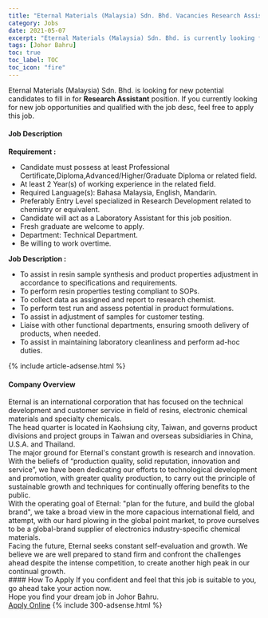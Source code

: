 ```yaml
---
title: "Eternal Materials (Malaysia) Sdn. Bhd. Vacancies Research Assistant" 
category: Jobs 
date: 2021-05-07 
excerpt: "Eternal Materials (Malaysia) Sdn. Bhd. is currently looking for suitable person to fill in the Research Assistant which based in Johor Bahru" 
tags: [Johor Bahru] 
toc: true 
toc_label: TOC 
toc_icon: "fire" 
--- 
```


<p>Eternal Materials (Malaysia) Sdn. Bhd. is looking for new potential candidates to fill in for <b>Research Assistant</b> position. If you currently looking for new job opportunities and qualified with the job desc, feel free to apply this job.
</p><div><div><h4>Job Description</h4></div><div><div><span><div><p><strong>Requirement :</strong></p><ul><li>Candidate must possess at least Professional Certificate,Diploma,Advanced/Higher/Graduate Diploma or related field.</li><li>At least 2 Year(s) of working experience in the related field.</li><li>Required Language(s): Bahasa Malaysia, English, Mandarin.</li><li>Preferably Entry Level specialized in Research Development related to chemistry or equivalent.</li><li>Candidate will act as a Laboratory Assistant for this job position.</li><li>Fresh graduate are welcome to apply.</li><li>Department: Technical Department.</li><li>Be willing to work overtime.</li></ul><p><strong>Job Description :</strong></p><ul><li>To assist in&#160;resin sample synthesis&#160;and product properties adjustment in accordance to specifications and requirements.</li><li>To perform resin properties testing compliant to SOPs.</li><li>To collect data as assigned and report to research chemist.</li><li>To perform test run and assess potential in product formulations.</li><li>To assist in adjustment&#160;of samples for customer testing.</li><li>Liaise with other functional departments, ensuring smooth delivery of products, when needed.</li><li>To assist in&#160;maintaining&#160;laboratory&#160;cleanliness and&#160;perform ad-hoc duties.</li></ul></div></span></div></div></div> 
{% include article-adsense.html %} 
<div><div><h4>Company Overview</h4></div><div><div><span><div><div>Eternal is an international corporation that has focused on the technical development and customer service in field of resins, electronic chemical materials and specialty chemicals.</div>
<div>The head quarter is located in Kaohsiung city, Taiwan, and governs product divisions and project groups in Taiwan and overseas subsidiaries in China, U.S.A. and Thailand.</div>
<div>The major ground for Eternal's constant growth is research and innovation. With the beliefs of &#8220;production quality, solid reputation, innovation and service&#8221;, we have been dedicating our efforts to technological development and promotion, with greater quality production, to carry out the principle of sustainable growth and techniques for continually offering benefits to the public.</div>
<div>With the operating goal of Eternal: "plan for the future, and build the global brand", we take a broad view in the more capacious international field, and attempt, with our hard plowing in the global point market, to prove ourselves to be a global-brand supplier of electronics industry-specific chemical materials.</div>
<div>Facing the future, Eternal seeks constant self-evaluation and growth. We believe we are well prepared to stand firm and confront the challenges ahead despite the intense competition, to create another high peak in our continual growth.</div></div></span></div></div></div> 
#### How To Apply 
If you confident and feel that this job is suitable to you, go ahead take your action now. <br/> 
Hope you find your dream job in Johor Bahru. <br/> 
<a href="https://www.jobstreet.com.my/en/job/research-assistant-4560353?jobId=jobstreet-my-job-4560353&" class="btn btn--info" target="_blank" rel="nofollow noopenner">Apply Online</a> 
{% include 300-adsense.html %} 